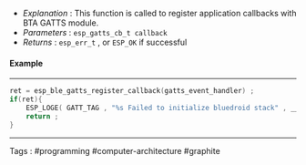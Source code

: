 - *Explanation* : This function is called to register application callbacks with BTA GATTS module.
- *Parameters* : `esp_gatts_cb_t callback`
- *Returns* : `esp_err_t` , or `ESP_OK` if successful 
#### Example
____
```c
ret = esp_ble_gatts_register_callback(gatts_event_handler) ; 
if(ret){
	ESP_LOGE( GATT_TAG , "%s Failed to initialize bluedroid stack" , __func__ ) ; 
	return ; 
}
```
____ 
Tags : #programming #computer-architecture #graphite